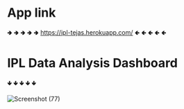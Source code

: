 # App link	
 🢂 🢂 🢂 🢂 🢂 https://ipl-tejas.herokuapp.com/ 🢀 🢀 🢀 🢀 🢀


# IPL Data Analysis Dashboard 
 🢃           🢃           🢃           🢃           🢃
 
 
![Screenshot (77)](https://user-images.githubusercontent.com/97099106/160073637-5d6316ac-4327-4ea0-8aa1-5c459ce802bd.png)


